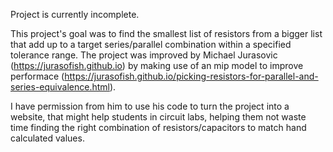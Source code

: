 Project is currently incomplete.

This project's goal was to find the smallest list of resistors from a bigger list that add up to a target series/parallel combination within a specified tolerance range. 
The project was improved by Michael Jurasovic (https://jurasofish.github.io) by making use of an mip model to improve performace (https://jurasofish.github.io/picking-resistors-for-parallel-and-series-equivalence.html). 

I have permission from him to use his code to turn the project into a website, that might help students in circuit labs, helping them not waste time finding the right combination of resistors/capacitors to match hand calculated values.
